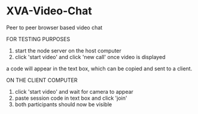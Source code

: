 # XVA-Video-Chat
Peer to peer browser based video chat

FOR TESTING PURPOSES

1. start the node server on the host computer
2. click 'start video' and click 'new call' once video is displayed

a code will appear in the text box, which can be copied and sent to a client.

ON THE CLIENT COMPUTER

1. click 'start video' and wait for camera to appear
2. paste session code in text box and click 'join'
3. both participants should now be visible
